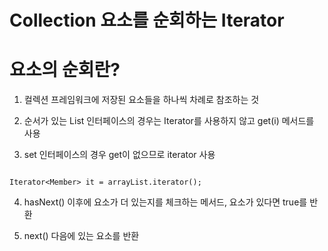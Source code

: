 # Collection 요소를 순회하는 Iterator

# 요소의 순회란?

1. 컬렉션 프레임워크에 저장된 요소들을 하나씩 차례로 참조하는 것

2. 순서가 있는 List 인터페이스의 경우는 Iterator를 사용하지 않고 get(i) 메서드를 사용

3. set 인터페이스의 경우 get이 없으므로 iterator 사용

```

Iterator<Member> it = arrayList.iterator();

```

4. hasNext() 이후에 요소가 더 있는지를 체크하는 메서드, 요소가 있다면 true를 반환

5. next() 다음에 있는 요소를 반환